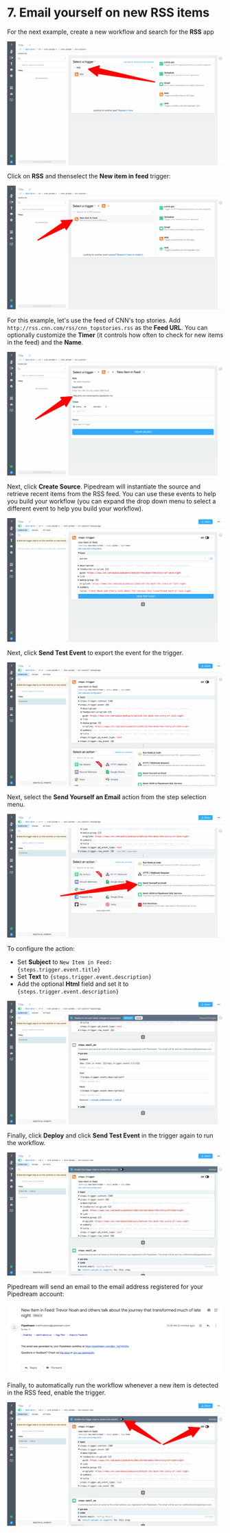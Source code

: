 # 7. Email yourself on new RSS items

For the next example, create a new workflow and search for the **RSS** app

![image-20210516235511476](../images/image-20210516235511476.png)

Click on **RSS** and thenselect the **New item in feed** trigger:

![image-20210516235609560](../images/image-20210516235609560.png)

For this example, let's use the feed of CNN's top stories. Add `http://rss.cnn.com/rss/cnn_topstories.rss` as the **Feed URL**. You can optionally customize the **Timer** (it controls how often to check for new items in the feed) and the **Name**. 

![image-20210517001147611](../images/image-20210517001147611.png) 

Next, click **Create Source**. Pipedream will instantiate the source and retrieve recent items from the RSS feed. You can use these events to help you build your workflow (you can expand the drop down menu to select a different event to help you build your workflow).

![image-20210517002158566](../images/image-20210517002158566.png)

Next, click **Send Test Event** to export the event for the trigger.

![image-20210517002427147](../images/image-20210517002427147.png)

Next, select the **Send Yourself an Email** action from the step selection menu.

![image-20210517002515704](../images/image-20210517002515704.png)

To configure the action:

- Set **Subject** to <code v-pre>New Item in Feed: {steps.trigger.event.title}</code>
- Set **Text** to <code v-pre>{steps.trigger.event.description}</code>
- Add the optional **Html** field and set it to <code v-pre>{steps.trigger.event.description}</code>

![image-20210517002850288](../images/image-20210517002850288.png)

Finally, click **Deploy** and click **Send Test Event** in the trigger again to run the workflow.

![image-20210517003047680](../images/image-20210517003047680.png)

Pipedream will send an email to the email address registered for your Pipedream account:

![image-20210517003138966](../images/image-20210517003138966.png)

Finally, to automatically run the workflow whenever a new item is detected in the RSS feed, enable the trigger.

![image-20210517003247789](../images/image-20210517003247789.png)